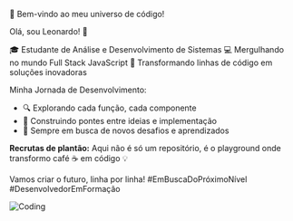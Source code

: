 🚀 Bem-vindo ao meu universo de código!

Olá, sou Leonardo! 👋

🎓 Estudante de Análise e Desenvolvimento de Sistemas
💻 Mergulhando no mundo Full Stack JavaScript 
🌟 Transformando linhas de código em soluções inovadoras

Minha Jornada de Desenvolvimento:
- 🔍 Explorando cada função, cada componente
- 🌈 Construindo pontes entre ideias e implementação
- 🚀 Sempre em busca de novos desafios e aprendizados

**Recrutas de plantão:** 
Aqui não é só um repositório, é o playground onde transformo café ☕ em código 💡

Vamos criar o futuro, linha por linha! 
#EmBuscaDoPróximoNível #DesenvolvedorEmFormação

![Coding](https://media.giphy.com/media/USV0ym3bVWQJJmNu3N/giphy.gif)

<!---
LeonardoDias28/LeonardoDias28 is a ✨ special ✨ repository because its `README.md` (this file) appears on your GitHub profile.
You can click the Preview link to take a look at your changes.
--->
